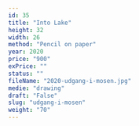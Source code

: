 ```yaml
---
id: 35
title: "Into Lake"
height: 32
width: 26
method: "Pencil on paper"
year: 2020
price: "900"
exPrice: ""
status: ""
fileName: "2020-udgang-i-mosen.jpg"
medie: "drawing"
draft: "False"
slug: "udgang-i-mosen"
weight: "70"
---
```

